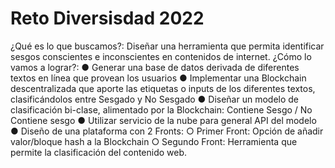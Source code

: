 # Reto Diversisdad 2022

¿Qué es lo que buscamos?: Diseñar una herramienta que permita identificar sesgos
conscientes e inconscientes en contenidos de internet.
¿Cómo lo vamos a lograr?:
  ● Generar una base de datos derivada de diferentes textos en línea que provean los usuarios
  ● Implementar una Blockchain descentralizada que aporte las etiquetas o inputs de los diferentes textos, clasificándolos entre Sesgado y No Sesgado
  ● Diseñar un modelo de clasificación bi-clase, alimentado por la Blockchain: Contiene
Sesgo / No Contiene sesgo
  ● Utilizar servicio de la nube para general API del modelo
  ● Diseño de una plataforma con 2 Fronts:
    ○ Primer Front: Opción de añadir valor/bloque hash a la Blockchain
    ○ Segundo Front: Herramienta que permite la clasificación del contenido web.
